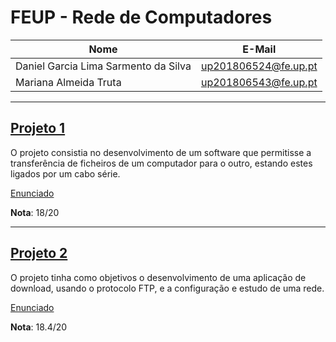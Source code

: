 # FEUP - Rede de Computadores

|Nome             | E-Mail             |
| ---------------- |  ------------------ |
| Daniel Garcia Lima Sarmento da Silva    |up201806524@fe.up.pt|
| Mariana Almeida Truta    |up201806543@fe.up.pt|

----

## [Projeto 1](FirstProject)

O projeto consistia no desenvolvimento de um software que permitisse a transferência de ficheiros de um computador para o outro, estando estes ligados por um cabo série.

[Enunciado](FirstProject/docs/guiao.pdf)

**Nota**: 18/20

----

## [Projeto 2](SecondProject)

O projeto tinha como objetivos o desenvolvimento de uma aplicação de download, usando o protocolo FTP, e a configuração e estudo de uma rede.

[Enunciado](SecondProject/docs/guião.pdf)

**Nota**: 18.4/20
